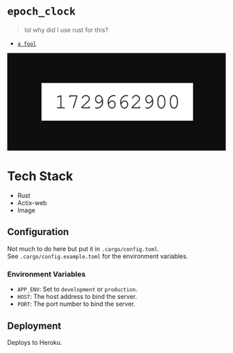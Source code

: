 # `epoch_clock`

> lol why did I use rust for this?  
  
  - [`a fool`](https://gh.zod.tf)  
  
<div align="center">
  <img src="img/example.png" alt="Epoch Clock Example">
</div>


# Tech Stack
- Rust
- Actix-web
- Image

## Configuration  
Not much to do here but put it in `.cargo/config.toml`.  
See `.cargo/config.example.toml` for the environment variables.  
  
### Environment Variables  
- `APP_ENV`: Set to `development` or `production`.
- `HOST`: The host address to bind the server.
- `PORT`: The port number to bind the server.

## Deployment
Deploys to Heroku.  